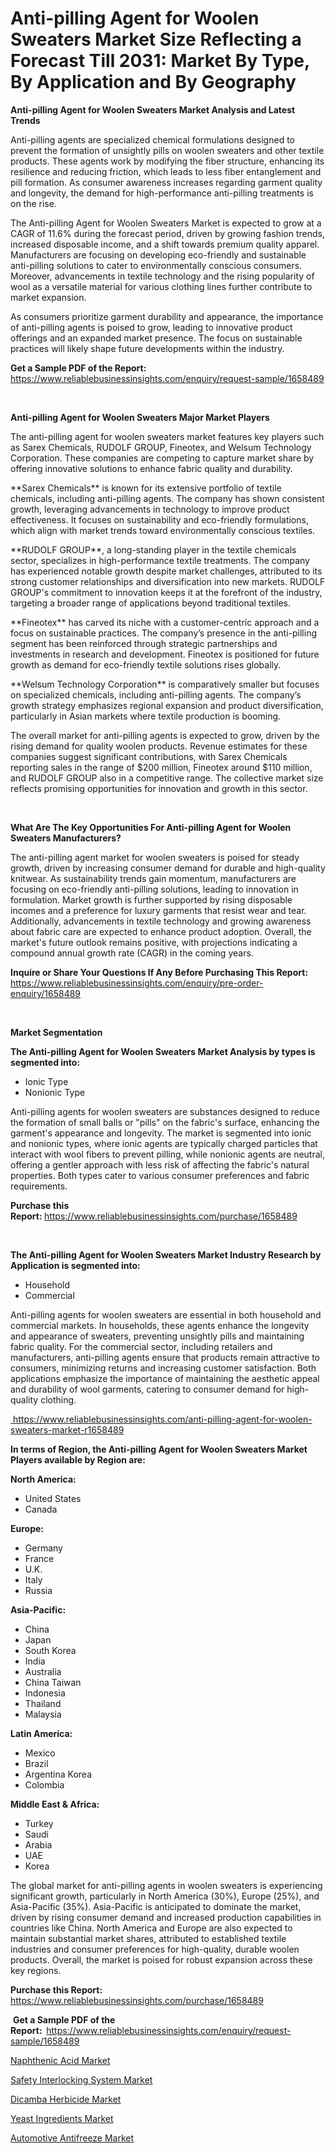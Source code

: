 <p><h1>Anti-pilling Agent for Woolen Sweaters Market Size Reflecting a Forecast Till 2031: Market By Type, By Application and By Geography</h1></p><p><strong>Anti-pilling Agent for Woolen Sweaters Market Analysis and Latest Trends</strong></p>
<p><p>Anti-pilling agents are specialized chemical formulations designed to prevent the formation of unsightly pills on woolen sweaters and other textile products. These agents work by modifying the fiber structure, enhancing its resilience and reducing friction, which leads to less fiber entanglement and pill formation. As consumer awareness increases regarding garment quality and longevity, the demand for high-performance anti-pilling treatments is on the rise.</p><p>The Anti-pilling Agent for Woolen Sweaters Market is expected to grow at a CAGR of 11.6% during the forecast period, driven by growing fashion trends, increased disposable income, and a shift towards premium quality apparel. Manufacturers are focusing on developing eco-friendly and sustainable anti-pilling solutions to cater to environmentally conscious consumers. Moreover, advancements in textile technology and the rising popularity of wool as a versatile material for various clothing lines further contribute to market expansion. </p><p>As consumers prioritize garment durability and appearance, the importance of anti-pilling agents is poised to grow, leading to innovative product offerings and an expanded market presence. The focus on sustainable practices will likely shape future developments within the industry.</p></p>
<p><strong>Get a Sample PDF of the Report:&nbsp;</strong> <a href="https://www.reliablebusinessinsights.com/enquiry/request-sample/1658489?utm_campaign=1113&utm_medium=2&utm_source=Github&utm_content=ia&utm_term=09122024&utm_id=anti-pilling-agent-for-woolen-sweaters">https://www.reliablebusinessinsights.com/enquiry/request-sample/1658489</a></p>
<p>&nbsp;</p>
<p><strong>Anti-pilling Agent for Woolen Sweaters Major Market Players</strong></p>
<p><p>The anti-pilling agent for woolen sweaters market features key players such as Sarex Chemicals, RUDOLF GROUP, Fineotex, and Welsum Technology Corporation. These companies are competing to capture market share by offering innovative solutions to enhance fabric quality and durability.</p><p>**Sarex Chemicals** is known for its extensive portfolio of textile chemicals, including anti-pilling agents. The company has shown consistent growth, leveraging advancements in technology to improve product effectiveness. It focuses on sustainability and eco-friendly formulations, which align with market trends toward environmentally conscious textiles.</p><p>**RUDOLF GROUP**, a long-standing player in the textile chemicals sector, specializes in high-performance textile treatments. The company has experienced notable growth despite market challenges, attributed to its strong customer relationships and diversification into new markets. RUDOLF GROUP's commitment to innovation keeps it at the forefront of the industry, targeting a broader range of applications beyond traditional textiles.</p><p>**Fineotex** has carved its niche with a customer-centric approach and a focus on sustainable practices. The company’s presence in the anti-pilling segment has been reinforced through strategic partnerships and investments in research and development. Fineotex is positioned for future growth as demand for eco-friendly textile solutions rises globally.</p><p>**Welsum Technology Corporation** is comparatively smaller but focuses on specialized chemicals, including anti-pilling agents. The company’s growth strategy emphasizes regional expansion and product diversification, particularly in Asian markets where textile production is booming.</p><p>The overall market for anti-pilling agents is expected to grow, driven by the rising demand for quality woolen products. Revenue estimates for these companies suggest significant contributions, with Sarex Chemicals reporting sales in the range of $200 million, Fineotex around $110 million, and RUDOLF GROUP also in a competitive range. The collective market size reflects promising opportunities for innovation and growth in this sector.</p></p>
<p>&nbsp;</p>
<p><strong>What Are The Key Opportunities For Anti-pilling Agent for Woolen Sweaters Manufacturers?</strong></p>
<p><p>The anti-pilling agent market for woolen sweaters is poised for steady growth, driven by increasing consumer demand for durable and high-quality knitwear. As sustainability trends gain momentum, manufacturers are focusing on eco-friendly anti-pilling solutions, leading to innovation in formulation. Market growth is further supported by rising disposable incomes and a preference for luxury garments that resist wear and tear. Additionally, advancements in textile technology and growing awareness about fabric care are expected to enhance product adoption. Overall, the market's future outlook remains positive, with projections indicating a compound annual growth rate (CAGR) in the coming years.</p></p>
<p><strong>Inquire or Share Your Questions If Any Before Purchasing This Report:</strong> <a href="https://www.reliablebusinessinsights.com/enquiry/pre-order-enquiry/1658489?utm_campaign=1113&utm_medium=2&utm_source=Github&utm_content=ia&utm_term=09122024&utm_id=anti-pilling-agent-for-woolen-sweaters">https://www.reliablebusinessinsights.com/enquiry/pre-order-enquiry/1658489</a></p>
<p>&nbsp;</p>
<p><strong>Market Segmentation</strong></p>
<p><strong>The Anti-pilling Agent for Woolen Sweaters Market Analysis by types is segmented into:</strong></p>
<p><ul><li>Ionic Type</li><li>Nonionic Type</li></ul></p>
<p><p>Anti-pilling agents for woolen sweaters are substances designed to reduce the formation of small balls or "pills" on the fabric's surface, enhancing the garment's appearance and longevity. The market is segmented into ionic and nonionic types, where ionic agents are typically charged particles that interact with wool fibers to prevent pilling, while nonionic agents are neutral, offering a gentler approach with less risk of affecting the fabric's natural properties. Both types cater to various consumer preferences and fabric requirements.</p></p>
<p><strong>Purchase this Report:&nbsp;</strong><a href="https://www.reliablebusinessinsights.com/purchase/1658489?utm_campaign=1113&utm_medium=2&utm_source=Github&utm_content=ia&utm_term=09122024&utm_id=anti-pilling-agent-for-woolen-sweaters">https://www.reliablebusinessinsights.com/purchase/1658489</a></p>
<p>&nbsp;</p>
<p><strong>The Anti-pilling Agent for Woolen Sweaters Market Industry Research by Application is segmented into:</strong></p>
<p><ul><li>Household</li><li>Commercial</li></ul></p>
<p><p>Anti-pilling agents for woolen sweaters are essential in both household and commercial markets. In households, these agents enhance the longevity and appearance of sweaters, preventing unsightly pills and maintaining fabric quality. For the commercial sector, including retailers and manufacturers, anti-pilling agents ensure that products remain attractive to consumers, minimizing returns and increasing customer satisfaction. Both applications emphasize the importance of maintaining the aesthetic appeal and durability of wool garments, catering to consumer demand for high-quality clothing.</p></p>
<p><a href="https://www.reliablebusinessinsights.com/anti-pilling-agent-for-woolen-sweaters-market-r1658489?utm_campaign=1113&utm_medium=2&utm_source=Github&utm_content=ia&utm_term=09122024&utm_id=anti-pilling-agent-for-woolen-sweaters">&nbsp;https://www.reliablebusinessinsights.com/anti-pilling-agent-for-woolen-sweaters-market-r1658489</a></p>
<p><strong>In terms of Region, the Anti-pilling Agent for Woolen Sweaters Market Players available by Region are:</strong></p>
<p>
    <p> <strong> North America: </strong>
        <ul>
            <li>United States</li>
            <li>Canada</li>
        </ul>
        </p> 
    <p> <strong> Europe: </strong>
        <ul>
            <li>Germany</li>
            <li>France</li>
            <li>U.K.</li>
            <li>Italy</li>
            <li>Russia</li>
        </ul>
        </p> 
    <p> <strong> Asia-Pacific: </strong>
        <ul>
            <li>China</li>
            <li>Japan</li>
            <li>South Korea</li>
            <li>India</li>
            <li>Australia</li>
            <li>China Taiwan</li>
            <li>Indonesia</li>
            <li>Thailand</li>
            <li>Malaysia</li>
        </ul>
        </p> 
    <p> <strong> Latin America: </strong>
        <ul>
            <li>Mexico</li>
            <li>Brazil</li>
            <li>Argentina Korea</li>
            <li>Colombia</li>
        </ul>
        </p> 
    <p> <strong> Middle East & Africa: </strong>
        <ul>
            <li>Turkey</li>
            <li>Saudi</li>
            <li>Arabia</li>
            <li>UAE</li>
            <li>Korea</li>
        </ul>
    </p>
    </p>
<p><p>The global market for anti-pilling agents in woolen sweaters is experiencing significant growth, particularly in North America (30%), Europe (25%), and Asia-Pacific (35%). Asia-Pacific is anticipated to dominate the market, driven by rising consumer demand and increased production capabilities in countries like China. North America and Europe are also expected to maintain substantial market shares, attributed to established textile industries and consumer preferences for high-quality, durable woolen products. Overall, the market is poised for robust expansion across these key regions.</p></p>
<p><strong>Purchase this Report: </strong><a href="https://www.reliablebusinessinsights.com/purchase/1658489?utm_campaign=1113&utm_medium=2&utm_source=Github&utm_content=ia&utm_term=09122024&utm_id=anti-pilling-agent-for-woolen-sweaters">https://www.reliablebusinessinsights.com/purchase/1658489</a></p>
<p>&nbsp;<strong>Get a Sample PDF of the Report:&nbsp;&nbsp;</strong><a href="https://www.reliablebusinessinsights.com/enquiry/request-sample/1658489?utm_campaign=1113&utm_medium=2&utm_source=Github&utm_content=ia&utm_term=09122024&utm_id=anti-pilling-agent-for-woolen-sweaters">https://www.reliablebusinessinsights.com/enquiry/request-sample/1658489</a></p>
<p><strong></strong></p>
<p><p><a href="https://www.linkedin.com/pulse/forecasting-future-in-depth-analysis-naphthenic-acid-market-size-k4axf?utm_campaign=1113&utm_medium=2&utm_source=Github&utm_content=ia&utm_term=09122024&utm_id=anti-pilling-agent-for-woolen-sweaters">Naphthenic Acid Market</a></p><p><a href="https://github.com/seanmcma708/Market-Research-Report-List-1/blob/main/safety-interlocking-system-market.md?utm_campaign=1113&utm_medium=2&utm_source=Github&utm_content=ia&utm_term=09122024&utm_id=anti-pilling-agent-for-woolen-sweaters">Safety Interlocking System Market</a></p><p><a href="https://www.linkedin.com/pulse/dicamba-herbicide-market-growth-forecast-size-projected-65-cagr-shmif?utm_campaign=1113&utm_medium=2&utm_source=Github&utm_content=ia&utm_term=09122024&utm_id=anti-pilling-agent-for-woolen-sweaters">Dicamba Herbicide Market</a></p><p><a href="https://www.linkedin.com/pulse/yeast-ingredients-market-size-growth-drivers-global-revenue-iuflf?utm_campaign=1113&utm_medium=2&utm_source=Github&utm_content=ia&utm_term=09122024&utm_id=anti-pilling-agent-for-woolen-sweaters">Yeast Ingredients Market</a></p><p><a href="https://www.linkedin.com/pulse/automotive-antifreeze-market-forecasted-from-2024-2031-mry5f?utm_campaign=1113&utm_medium=2&utm_source=Github&utm_content=ia&utm_term=09122024&utm_id=anti-pilling-agent-for-woolen-sweaters">Automotive Antifreeze Market</a></p></p>